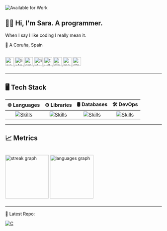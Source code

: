 ![Available for Work](https://img.shields.io/badge/Available%20for%20Work-Yes-brightgreen)

## 👩‍💻 Hi, I'm Sara. A programmer.

When I say I like coding I really mean it.

📍 A Coruña, Spain

<br>

<div align="left">
    
  <a href="https://saragarcia.dev" target="_blank">
    <img src="https://img.shields.io/static/v1?message=Website&logo=htmx&label=&color=338e4a&logoColor=white&labelColor=&style=for-the-badge" height="27" alt="website"  />
  </a>
  <a href="https://linktree.com/saragarcia6123" target="_blank">
    <img src="https://img.shields.io/static/v1?message=Linktree&logo=linktree&label=&color=1db9b6&logoColor=white&labelColor=&style=for-the-badge" height="27" alt="linktree logo"  />
  </a>
  <a href="mailto:saragarcia6123@gmail.com" target="_blank">
    <img src="https://img.shields.io/static/v1?message=Gmail&logo=gmail&label=&color=D14836&logoColor=white&labelColor=&style=for-the-badge" height="27" alt="gmail logo"  />
  </a>
  <a href="https://www.linkedin.com/in/saragarcia6123" target="_blank">
    <img src="https://img.shields.io/static/v1?message=LinkedIn&logo=indeed&label=&color=0077B5&logoColor=white&labelColor=&style=for-the-badge" height="27" alt="linkedin logo"  />
  </a>
  <a href="https://x.com/SaraGarcia6123" target="_blank">
    <img src="https://img.shields.io/static/v1?message=Twitter&logo=x&label=&color=222222&logoColor=white&labelColor=&style=for-the-badge" height="27" alt="twitter logo"  />
  </a>
  <a href="https://discordapp.com/users/310691895799971862" target="_blank">
    <img src="https://img.shields.io/static/v1?message=Discord&logo=discord&label=&color=7289DA&logoColor=white&labelColor=&style=for-the-badge" height="27" alt="discord logo"  />
  </a>
  <a href="https://medium.com/@saragarcia6123" target="_blank">
    <img src="https://img.shields.io/static/v1?message=Medium&logo=medium&label=&color=12100E&logoColor=white&labelColor=&style=for-the-badge" height="27" alt="medium logo"  />
  </a>
  <a href="https://stackoverflow.com/users/14369848/saragarcia6123" target="_blank">
    <img src="https://img.shields.io/static/v1?message=Stove&logo=stackoverflow&label=&color=CE7816&logoColor=white&labelColor=&style=for-the-badge" height="27" alt="stackoverflow logo"  />
  </a>
</div>

###

---

## 🖥️ Tech Stack 

| 🌐 **Languages**                                                                                         | ⚙️ **Libraries**                                                                                                   | 🛢️ **Databases**                                                                            | 🛠️ **DevOps** |
|:--------------------------------------------------------------------------------------------------------:|:----------------------------------------------------------------------------------------------------------------:|:-------------------------------------------------------------------------------------------:|:-------------:|
| [![Skills](https://skillicons.dev/icons?i=python,bash,typescript,java,kotlin)](https://skillicons.dev) | [![Skills](https://skillicons.dev/icons?i=fastapi,react,pytorch,tensorflow)](https://skillicons.dev)                               | [![Skills](https://skillicons.dev/icons?i=postgresql,mysql,mongodb)](https://skillicons.dev) | [![Skills](https://skillicons.dev/icons?i=linux,docker,gcp,nginx)](https://skillicons.dev) |

---

## 📈 Metrics

<br clear="both">

<div align="left">
  <img src="https://streak-stats.demolab.com?user=saragarcia6123&locale=en&mode=weekly&theme=dark&hide_border=true&border_radius=5&order=3" height="140" alt="streak graph"  />
  <img src="https://github-readme-stats.vercel.app/api/top-langs?username=saragarcia6123&locale=en&hide_title=true&layout=compact&card_width=320&langs_count=6&theme=dark&hide_border=true&order=2" height="140" alt="languages graph"  />
</div>

###

---

🎯 Latest Repo:

[![C](https://github-readme-stats.vercel.app/api/pin/?username=saragarcia6123&repo=c-learning&theme=dark&hide_border=true)](https://github.com/saragarcia6123/c-learning)
